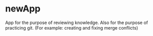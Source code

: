 # newApp
App for the purpose of reviewing knowledge.
Also for the purpose of practicing git.
(For example: creating and fixing merge conflicts)